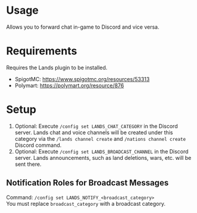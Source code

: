 # Usage
Allows you to forward chat in-game to Discord and vice versa.

# Requirements
Requires the Lands plugin to be installed.
* SpigotMC: https://www.spigotmc.org/resources/53313
* Polymart: https://polymart.org/resource/876

# Setup
1. Optional: Execute ``/config set LANDS_CHAT_CATEGORY`` in the Discord server. Lands chat and voice channels will be created under this category via the ``/lands channel create`` and ``/nations channel create`` Discord command.
2. Optional: Execute ``/config set LANDS_BROADCAST_CHANNEL`` in the Discord server. Lands announcements, such as land deletions, wars, etc. will be sent there.

## Notification Roles for Broadcast Messages
Command: ``/config set LANDS_NOTIFY_<broadcast_category>``\
You must replace `broadcast_category` with a broadcast category. 
